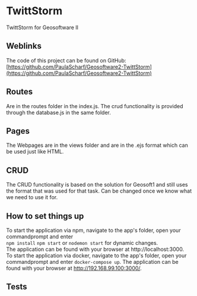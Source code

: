 # TwittStorm
TwittStorm for Geosoftware II
## Weblinks
The code of this project can be found on GitHub: [https://github.com/PaulaScharf/Geosoftware2-TwittStorm](https://github.com/PaulaScharf/Geosoftware2-TwittStorm)
## Routes
Are in the routes folder in the index.js. The crud functionality is provided through the database.js in the same folder.
## Pages
The Webpages are in the views folder and are in the .ejs format which can be used just like HTML.
## CRUD
The CRUD functionality is based on the solution for Geosoft1 and still uses the format that was used for that task. Can be changed once we know what we need to use it for.
## How to set things up
To start the application via npm, navigate to the app's folder, open your commandprompt and enter <br/>
`npm install`
`npm start` or `nodemon start` for dynamic changes.<br/>
The application can be found with your browser at http://localhost:3000. <br/>
To start the application via docker, navigate to the app's folder, open your commandprompt and enter
`docker-compose up`.
The application can be found with your browser at http://192.168.99.100:3000/.
## Tests
